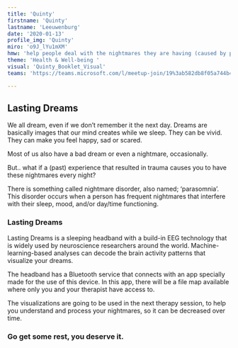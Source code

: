 ```yaml
---
title: 'Quinty'
firstname: 'Quinty'
lastname: 'Leeuwenburg'
date: '2020-01-13'
profile_img: 'Quinty'
miro: 'o9J_lYu1mXM'
hmw: 'help people deal with the nightmares they are having (caused by past trauma)?'
theme: 'Health & Well-being '
visual: 'Quinty_Booklet_Visual'
teams: 'https://teams.microsoft.com/l/meetup-join/19%3ab582db8f05a744b48295076eafdd06ac%40thread.tacv2/1611096257563?context=%7b%22Tid%22%3a%22ca6fbace-7cba-4d53-8681-a06284f7ff46%22%2c%22Oid%22%3a%22100e5047-8c80-4681-bea6-926cb60256f0%22%7d'

---
```


## Lasting Dreams

We all dream, even if we don’t remember it the next day. Dreams are basically images that our mind creates while we sleep. They can be vivid. They can make you feel happy, sad or scared.  

Most of us also have a bad dream or even a nightmare, occasionally.  

But.. what if a (past) experience that resulted in trauma causes you to have these nightmares every night?  

There is something called nightmare disorder, also named; ‘parasomnia’. This disorder occurs when a person has frequent nightmares that interfere with their sleep, mood, and/or day/time functioning. 

### Lasting Dreams 

Lasting Dreams is a sleeping headband with a build-in EEG technology that is widely used by neuroscience researchers around the world. Machine-learning-based analyses can decode the brain activity patterns that visualize your dreams.  

The headband has a Bluetooth service that connects with an app specially made for the use of this device. In this app, there will be a file map available where only you and your therapist have access to. 

The visualizations are going to be used in the next therapy session, to help you understand and process your nightmares, so it can be decreased over time. 

### Go get some rest, you deserve it. 